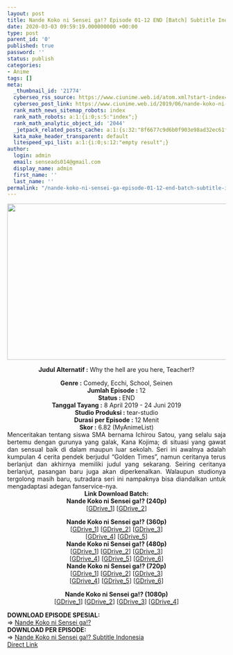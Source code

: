 ```yaml
---
layout: post
title: Nande Koko ni Sensei ga!? Episode 01-12 END [Batch] Subtitle Indonesia
date: 2020-03-03 09:59:19.000000000 +00:00
type: post
parent_id: '0'
published: true
password: ''
status: publish
categories:
- Anime
tags: []
meta:
  _thumbnail_id: '21774'
  cyberseo_rss_source: https://www.ciunime.web.id/atom.xml?start-index=1051&max-results=150
  cyberseo_post_link: https://www.ciunime.web.id/2019/06/nande-koko-ni-sensei-ga-episode-01-12.html
  rank_math_news_sitemap_robots: index
  rank_math_robots: a:1:{i:0;s:5:"index";}
  rank_math_analytic_object_id: '2044'
  _jetpack_related_posts_cache: a:1:{s:32:"8f6677c9d6b0f903e98ad32ec61f8deb";a:2:{s:7:"expires";i:1658201467;s:7:"payload";a:3:{i:0;a:1:{s:2:"id";i:27334;}i:1;a:1:{s:2:"id";i:27336;}i:2;a:1:{s:2:"id";i:27338;}}}}
  kata_make_header_transparent: default
  litespeed_vpi_list: a:1:{i:0;s:12:"empty result";}
author:
  login: admin
  email: senseads014@gmail.com
  display_name: admin
  first_name: ''
  last_name: ''
permalink: "/nande-koko-ni-sensei-ga-episode-01-12-end-batch-subtitle-indonesia/"
---
```

<div style="text-align: center;">
<div style="text-align: left;">
<div class="separator" style="clear: both; text-align: center;"><img border="0" data-original-height="720" data-original-width="1280" height="360" src="{{ site.baseurl }}/assets/2020/03/Nande%2BKoko%2Bni%2BSensei%2Bga%2521.jpg" width="640" /></div>
<p></div>
<p><b>Judul</b><b><b> Alternatif</b> :</b> Why the hell are you here, Teacher!?</div>
<div style="text-align: center;"><b><b>Genre :</b></b> Comedy, Ecchi, School, Seinen</div>
<div style="text-align: center;"><b>Jumlah Episode :</b> 12<br /><b>Status : </b>END<br /><b>Tanggal Tayang :</b> 8 April 2019 - 24 Juni 2019<br /><b>Studio Produksi :</b> tear-studio<br /><b>Durasi per Episode :</b> 12 Menit</div>
<div style="text-align: center;"><b>Skor :</b> 6.82 (MyAnimeList)</div>
<div style="text-align: center;"></div>
<div style="text-align: justify;">Menceritakan tentang siswa SMA bernama Ichirou Satou, yang selalu saja bertemu dengan gurunya yang galak, Kana Kojima; di situasi yang gawat dan sensual baik di dalam maupun luar sekolah. Seri ini awalnya adalah kumpulan 4 cerita pendek berjudul “Golden Times”, namun ceritanya terus berlanjut dan akhirnya memiliki judul yang sekarang. Seiring ceritanya berlanjut, pasangan baru juga akan diperkenalkan. Walaupun studionya tergolong masih baru, sutradara seri ini nampaknya bisa diandalkan untuk mengadaptasi adegan fanservice-nya.</div>
<div style="text-align: justify;"></div>
<div style="text-align: justify;"></div>
<div style="text-align: center;"><b>Link Download Batch:</b></div>
<div style="text-align: center;">
<div style="text-align: center;"><b>Nande Koko ni Sensei ga!? (240p)</b></div>
<div style="text-align: center;">[<a href="https://drive.google.com/uc?id=17vg0MgtDUC3spMGUYVqvsEK4aG790aJE" target="_blank" rel="noopener">GDrive_1</a>] [<a href="https://drive.google.com/uc?id=1nT3rWblu2szJ2H6veWFUoufG48gwlbb7" target="_blank" rel="noopener">GDrive_2</a>]</p>
</div>
</div>
<div style="text-align: center;"><b>Nande Koko ni Sensei ga!? (360p)</b></div>
<div style="text-align: center;">[<a href="https://drive.google.com/uc?id=1JRZTn5sgz4tVYKKJLm-04ZklAJnJ5bTu" target="_blank" rel="noopener">GDrive_1</a>] [<a href="https://drive.google.com/uc?id=1y-jVaeGUFmfxAH0T5E8Vv85wfTFKviTf" target="_blank" rel="noopener">GDrive_2</a>] [<a href="https://drive.google.com/uc?id=1QlMKamJeXaqnGt_T63-FV4i_zyDbb25f" target="_blank" rel="noopener">GDrive_3</a>]<br />[<a href="https://drive.google.com/uc?export=download&amp;id=1ts1cBpnSgukjwHbKtbs3FRGSo4LSYB8f" target="_blank" rel="noopener">GDrive_4</a>] [<a href="https://drive.google.com/uc?export=download&amp;id=1QdL6ypAsN4BwwSLlRLcw1pdHnpnoS0GZ" target="_blank" rel="noopener">GDrive_5</a>]</div>
<div style="text-align: center;"></div>
<div style="text-align: center;"><b>Nande Koko ni Sensei ga!? (480p)</b><br />[<a href="https://drive.google.com/uc?id=12Ac5oOKYAaOIbvSnQgK1XS1oyURuzgGk" target="_blank" rel="noopener">GDrive_1</a>] [<a href="https://drive.google.com/uc?id=17OKq4R5EwvwjOmAKbl_D1oTtxqtIM5b3" target="_blank" rel="noopener">GDrive_2</a>] [<a href="https://drive.google.com/uc?id=1EVCcypyIQG73-6jQ_W1btxW2QXN1N-ro" target="_blank" rel="noopener">GDrive_3</a>]<br />[<a href="https://drive.google.com/uc?id=1iQI4k_32NX2sPem3GoAyBkcHytBtyFel" target="_blank" rel="noopener">GDrive_4</a>] [<a href="https://drive.google.com/uc?id=1iNeaa-J-TuxpWBtOs9WDHBw_yNLzZan-" target="_blank" rel="noopener">GDrive_5</a>] [<a href="https://drive.google.com/uc?id=19oBwWpGs3ENQu5Rl4euKzbTewKo-_3-Z" target="_blank" rel="noopener">GDrive_6</a>]</div>
<div style="text-align: center;"><b>Nande Koko ni Sensei ga!? (720p)</b><br />[<a href="https://drive.google.com/uc?id=1fX8NH8D-qaMAR8XbrUGfvsCnOnWe4bqf" target="_blank" rel="noopener">GDrive_1</a>] [<a href="https://drive.google.com/uc?id=1dnGoj0U0ffzhiCg0Fh-qg7Fj8U_BhVpv" target="_blank" rel="noopener">GDrive_2</a>] [<a href="https://drive.google.com/uc?id=1UHP48QwAcSKhwXkn8kIw2Y16hrXKwP7r" target="_blank" rel="noopener">GDrive_3</a>]<br />[<a href="https://drive.google.com/uc?id=1rBJwXWkVPTpBC_0rH5c-YdAnHVhLc6Xh" target="_blank" rel="noopener">GDrive_4</a>] [<a href="https://drive.google.com/uc?id=1xYq_QCe-B1k6T4MSlH8SFWjEQL4Q7xva" target="_blank" rel="noopener">GDrive_5</a>] [<a href="https://drive.google.com/uc?id=1Sc5N6nAFRRzc5S6K4wwx8PdUOJGoaOaL" target="_blank" rel="noopener">GDrive_6</a>]</p>
<div style="text-align: center;">
<div style="text-align: left;">
<div style="text-align: center;"><b>Nande Koko ni Sensei ga!? (1080p)</b></div>
<div style="text-align: center;">[<a href="https://drive.google.com/uc?id=1GRs2JiyEPLwEnidKd8hLadJEYUdBuK1Z" target="_blank" rel="noopener">GDrive_1</a>] [<a href="https://drive.google.com/uc?id=1BHxibQgPdGw2Bp1fka3pP4hp4o-C3Vwp" target="_blank" rel="noopener">GDrive_2</a>] [<a href="https://drive.google.com/uc?id=1r2alK3gaLtRD012nrJrEGnlHwAdcBuhA" target="_blank" rel="noopener">GDrive_3</a>] [<a href="https://drive.google.com/uc?id=1vOMyLNSomQ1xBlxO4PE96qSerSfmJTU_" target="_blank" rel="noopener">GDrive_4</a>]</p>
</div>
</div>
<div style="text-align: left;"></div>
<div style="text-align: justify;"><b><b>DOWNLOAD EPISODE SPESIAL</b>:</b></div>
<div style="text-align: justify;">=&gt;&nbsp;<a href="https://www.ciunime.web.id/2019/12/nande-koko-ni-sensei-ga-spesial.html" target="_blank" rel="noopener">Nande Koko ni Sensei ga!?</a></div>
<div style="text-align: justify;"></div>
</div>
<div style="text-align: justify;"><b><b>DOWNLOAD PER EPISODE</b>:</b></div>
<div style="text-align: justify;"></div>
<div style="text-align: justify;">=&gt;&nbsp;<a href="https://www.ciunime.web.id/2019/04/nande-koko-ni-sensei-ga-subtitle.html" target="_blank" rel="noopener">Nande Koko ni Sensei ga!? Subtitle Indonesia</a></div>
<div style="text-align: justify;"></div>
</div>
<link rel="stylesheet" href="https://cdnjs.cloudflare.com/ajax/libs/font-awesome/4.7.0/css/font-awesome.min.css" />
<div class="divbtn"> <a href="https://handymansurrender.com/fihup8buzv?key=94550f7ce39444073321dde3b8782f97" class="btn"><i class="fa fa-download"></i> Direct Link</a> </div>
